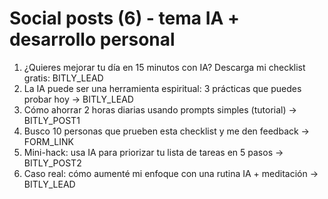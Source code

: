 # Social posts (6) - tema IA + desarrollo personal

1) ¿Quieres mejorar tu día en 15 minutos con IA? Descarga mi checklist gratis: BITLY_LEAD
2) La IA puede ser una herramienta espiritual: 3 prácticas que puedes probar hoy → BITLY_LEAD
3) Cómo ahorrar 2 horas diarias usando prompts simples (tutorial) → BITLY_POST1
4) Busco 10 personas que prueben esta checklist y me den feedback → FORM_LINK
5) Mini-hack: usa IA para priorizar tu lista de tareas en 5 pasos → BITLY_POST2
6) Caso real: cómo aumenté mi enfoque con una rutina IA + meditación → BITLY_LEAD
